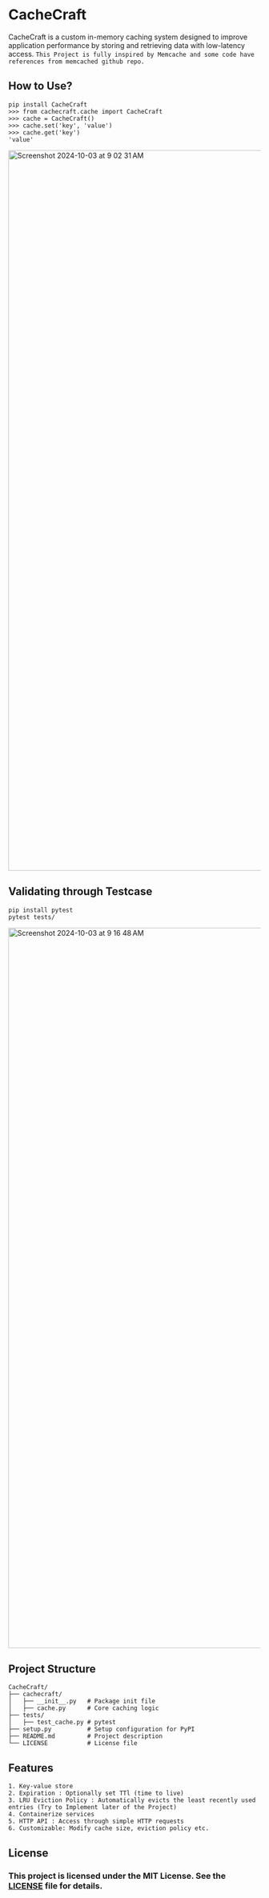 # CacheCraft
CacheCraft is a custom in-memory caching system designed to improve application performance by storing and retrieving data with low-latency access.
`This Project is fully inspired by Memcache and some code have references from memcached github repo.`

## How to Use?
```
pip install CacheCraft
>>> from cachecraft.cache import CacheCraft
>>> cache = CacheCraft()
>>> cache.set('key', 'value')
>>> cache.get('key')
'value'
```
<img width="1440" alt="Screenshot 2024-10-03 at 9 02 31 AM" src="https://github.com/user-attachments/assets/833394e4-1e42-4e84-a36e-7f0d9071e110">


## Validating through Testcase
```
pip install pytest
pytest tests/
```
<img width="1440" alt="Screenshot 2024-10-03 at 9 16 48 AM" src="https://github.com/user-attachments/assets/c6d68388-3f2f-4884-8b5c-3666b17c74df">


## Project Structure
```
CacheCraft/
├── cachecraft/
│   ├── __init__.py   # Package init file
│   ├── cache.py      # Core caching logic
├── tests/
│   ├── test_cache.py # pytest
├── setup.py          # Setup configuration for PyPI 
├── README.md         # Project description
└── LICENSE           # License file
```

## Features
```
1. Key-value store
2. Expiration : Optionally set TTl (time to live)
3. LRU Eviction Policy : Automatically evicts the least recently used entries (Try to Implement later of the Project)
4. Containerize services
5. HTTP API : Access through simple HTTP requests
6. Customizable: Modify cache size, eviction policy etc.
```

## License
### This project is licensed under the MIT License. See the [LICENSE](https://github.com/Aditya-1998k/CacheCraft/blob/main/LICENSE) file for details.
